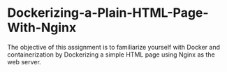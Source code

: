 # Dockerizing-a-Plain-HTML-Page-With-Nginx
The objective of this assignment is to familiarize yourself with Docker and containerization by Dockerizing a simple HTML page using Nginx as the web server.
